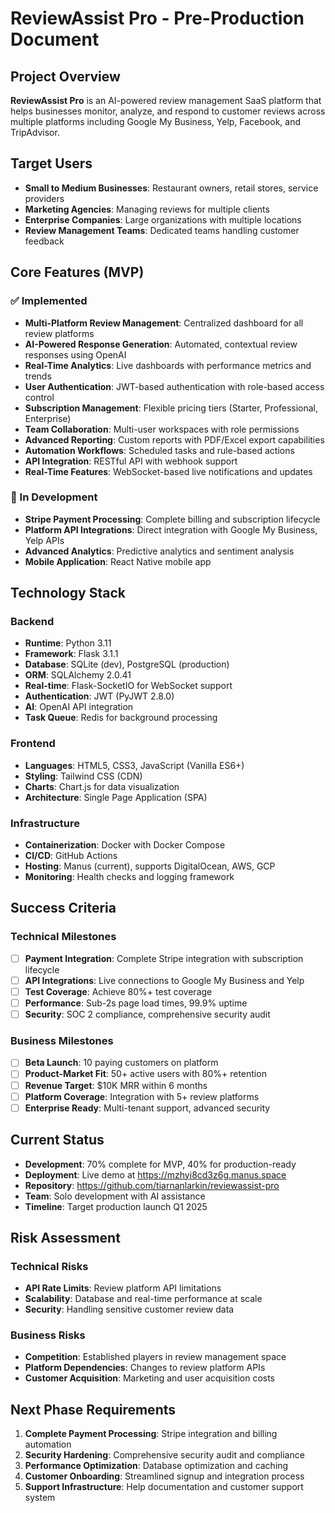 # ReviewAssist Pro - Pre-Production Document

## Project Overview

**ReviewAssist Pro** is an AI-powered review management SaaS platform that helps businesses monitor, analyze, and respond to customer reviews across multiple platforms including Google My Business, Yelp, Facebook, and TripAdvisor.

## Target Users

- **Small to Medium Businesses**: Restaurant owners, retail stores, service providers
- **Marketing Agencies**: Managing reviews for multiple clients
- **Enterprise Companies**: Large organizations with multiple locations
- **Review Management Teams**: Dedicated teams handling customer feedback

## Core Features (MVP)

### ✅ Implemented
- **Multi-Platform Review Management**: Centralized dashboard for all review platforms
- **AI-Powered Response Generation**: Automated, contextual review responses using OpenAI
- **Real-Time Analytics**: Live dashboards with performance metrics and trends
- **User Authentication**: JWT-based authentication with role-based access control
- **Subscription Management**: Flexible pricing tiers (Starter, Professional, Enterprise)
- **Team Collaboration**: Multi-user workspaces with role permissions
- **Advanced Reporting**: Custom reports with PDF/Excel export capabilities
- **Automation Workflows**: Scheduled tasks and rule-based actions
- **API Integration**: RESTful API with webhook support
- **Real-Time Features**: WebSocket-based live notifications and updates

### 🚧 In Development
- **Stripe Payment Processing**: Complete billing and subscription lifecycle
- **Platform API Integrations**: Direct integration with Google My Business, Yelp APIs
- **Advanced Analytics**: Predictive analytics and sentiment analysis
- **Mobile Application**: React Native mobile app

## Technology Stack

### Backend
- **Runtime**: Python 3.11
- **Framework**: Flask 3.1.1
- **Database**: SQLite (dev), PostgreSQL (production)
- **ORM**: SQLAlchemy 2.0.41
- **Real-time**: Flask-SocketIO for WebSocket support
- **Authentication**: JWT (PyJWT 2.8.0)
- **AI**: OpenAI API integration
- **Task Queue**: Redis for background processing

### Frontend
- **Languages**: HTML5, CSS3, JavaScript (Vanilla ES6+)
- **Styling**: Tailwind CSS (CDN)
- **Charts**: Chart.js for data visualization
- **Architecture**: Single Page Application (SPA)

### Infrastructure
- **Containerization**: Docker with Docker Compose
- **CI/CD**: GitHub Actions
- **Hosting**: Manus (current), supports DigitalOcean, AWS, GCP
- **Monitoring**: Health checks and logging framework

## Success Criteria

### Technical Milestones
- [ ] **Payment Integration**: Complete Stripe integration with subscription lifecycle
- [ ] **API Integrations**: Live connections to Google My Business and Yelp
- [ ] **Test Coverage**: Achieve 80%+ test coverage
- [ ] **Performance**: Sub-2s page load times, 99.9% uptime
- [ ] **Security**: SOC 2 compliance, comprehensive security audit

### Business Milestones
- [ ] **Beta Launch**: 10 paying customers on platform
- [ ] **Product-Market Fit**: 50+ active users with 80%+ retention
- [ ] **Revenue Target**: $10K MRR within 6 months
- [ ] **Platform Coverage**: Integration with 5+ review platforms
- [ ] **Enterprise Ready**: Multi-tenant support, advanced security

## Current Status

- **Development**: 70% complete for MVP, 40% for production-ready
- **Deployment**: Live demo at https://mzhyi8cd3z6g.manus.space
- **Repository**: https://github.com/tiarnanlarkin/reviewassist-pro
- **Team**: Solo development with AI assistance
- **Timeline**: Target production launch Q1 2025

## Risk Assessment

### Technical Risks
- **API Rate Limits**: Review platform API limitations
- **Scalability**: Database and real-time performance at scale
- **Security**: Handling sensitive customer review data

### Business Risks
- **Competition**: Established players in review management space
- **Platform Dependencies**: Changes to review platform APIs
- **Customer Acquisition**: Marketing and user acquisition costs

## Next Phase Requirements

1. **Complete Payment Processing**: Stripe integration and billing automation
2. **Security Hardening**: Comprehensive security audit and compliance
3. **Performance Optimization**: Database optimization and caching
4. **Customer Onboarding**: Streamlined signup and integration process
5. **Support Infrastructure**: Help documentation and customer support system


